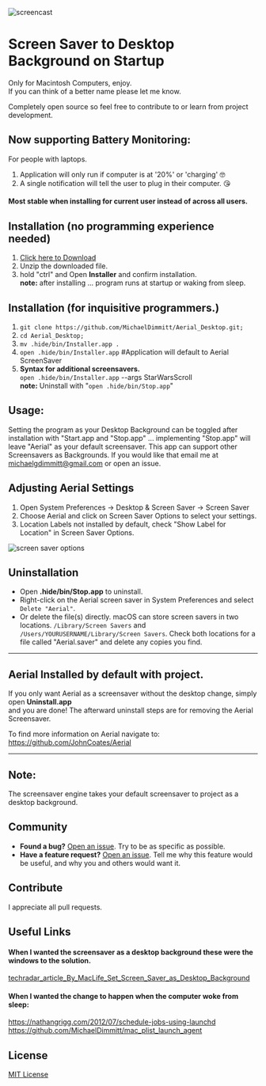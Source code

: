 ![screencast](https://cloud.githubusercontent.com/assets/499192/10754100/c0e1cc4c-7c95-11e5-9d3b-842d3acc2fd5.gif)

# Screen Saver to Desktop Background on Startup
Only for Macintosh Computers, enjoy. <br>
If you can think of a better name please let me know. 

Completely open source so feel free to contribute to or learn from project development.

## Now supporting Battery Monitoring:
For people with laptops.
1) Application will only run if computer is at '20%' or 'charging' 🤓
2) A single notification will tell the user to plug in their computer. 😘

#### Most stable when installing for current user instead of across all users.
## Installation (no programming experience needed)

1) [Click here to Download](https://github.com/MichaelDimmitt/Aerial_Desktop/releases/download/v9/Aerial_Desktop.zip)
2) Unzip the downloaded file.
3) hold "ctrl" and Open **Installer** and confirm installation.<br>
<b>note:</b> after installing ... program runs at startup or waking from sleep.

## Installation (for inquisitive programmers.)

1) `git clone https://github.com/MichaelDimmitt/Aerial_Desktop.git;`
2) `cd Aerial_Desktop;`
3) `mv .hide/bin/Installer.app .`
4) `open .hide/bin/Installer.app` #Application will default to Aerial ScreenSaver</br> 
5) <b>Syntax for additional screensavers.</b></br>
`open .hide/bin/Installer.app` --args StarWarsScroll</br> 
<b>note:</b> Uninstall with "`open .hide/bin/Stop.app`"

## Usage: 
Setting the program as your Desktop Background can be toggled after installation with "Start.app and "Stop.app" ... implementing "Stop.app" will leave "Aerial" as your default screensaver. This app can support other Screensavers as Backgrounds. If you would like that email me at michaelgdimmitt@gmail.com or open an issue.

## Adjusting Aerial Settings

1. Open System Preferences -> Desktop & Screen Saver -> Screen Saver
2. Choose Aerial and click on Screen Saver Options to select your settings.
3. Location Labels not installed by default, check "Show Label for Location" in Screen Saver Options.

![screen saver options](https://user-images.githubusercontent.com/11463275/28892748-f6b50d30-779c-11e7-9c28-56b5727e0aa4.png)

## Uninstallation

* Open **.hide/bin/Stop.app** to uninstall.
* Right-click on the Aerial screen saver in System Preferences and select `Delete "Aerial"`.
* Or delete the file(s) directly. macOS can store screen savers in two locations. `/Library/Screen Savers` and `/Users/YOURUSERNAME/Library/Screen Savers`. Check both locations for a file called "Aerial.saver" and delete any copies you find.

<hr>

## Aerial Installed by default with project. 

If you only want Aerial as a screensaver without the desktop change, simply open **Uninstall.app**<br>
and you are done! The afterward uninstall steps are for removing the Aerial Screensaver.

To find more information on Aerial navigate to: 
https://github.com/JohnCoates/Aerial<br><hr>

## Note:

The screensaver engine takes your default screensaver to project as a desktop background.<br>

## Community
- **Found a bug?** [Open an issue](https://github.com/MichaelDimmitt/ScreenSaver_to_DesktopBackground_mac/issues/new). Try to be as specific as possible.
- **Have a feature request?** [Open an issue](https://github.com/MichaelDimmitt/ScreenSaver_to_DesktopBackground_mac/issues/new). Tell me why this feature would be useful, and why you and others would want it.

## Contribute
I appreciate all pull requests.

## Useful Links

#### When I wanted the screensaver as a desktop background these were the windows to the solution.

<a href="http://www.techradar.com/how-to/computing/apple/easy-mac-hacks-set-screen-saver-as-desktop-background-1305622">techradar_article_By_MacLife_Set_Screen_Saver_as_Desktop_Background</a>

#### When I wanted the change to happen when the computer woke from sleep:
https://nathangrigg.com/2012/07/schedule-jobs-using-launchd
https://github.com/MichaelDimmitt/mac_plist_launch_agent

## License
[MIT License](https://raw.githubusercontent.com/MichaelDimmitt/ScreenSaver_to_DesktopBackground_mac/master/LICENSE)
